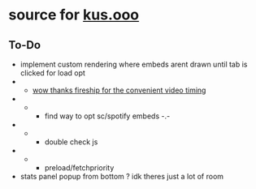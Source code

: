 # source for [kus.ooo](https://kus.ooo)   
## To-Do    
* implement custom rendering where embeds arent drawn until tab is clicked for load opt   
* * [wow thanks fireship for the convenient video timing](https://www.youtube.com/watch?v=0fONene3OIA)   
* * * find way to opt sc/spotify embeds -.-   
* * * double check js   
* * * preload/fetchpriority   
* stats panel popup from bottom ? idk theres just a lot of room
